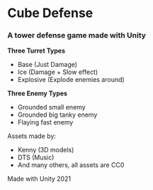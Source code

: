 # Cube Defense

### A tower defense game made with Unity

**Three Turret Types**
- Base (Just Damage)
- Ice (Damage + Slow effect)
- Explosive (Explode enemies around)

**Three Enemy Types**
- Grounded small enemy
- Grounded big tanky enemy
- Flaying fast enemy


Assets made by:
- Kenny (3D models)
- DTS (Music)
- And many others, all assets are CC0

Made with Unity 2021
